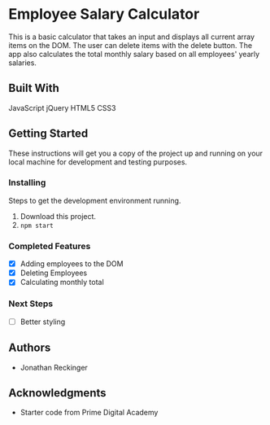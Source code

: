 # Employee Salary Calculator

This is a basic calculator that takes an input and displays all current array items on the DOM. The user can delete items with the delete button. The app also calculates the total monthly salary based on all employees' yearly salaries.

## Built With

JavaScript
jQuery
HTML5
CSS3

## Getting Started

These instructions will get you a copy of the project up and running on your local machine for development and testing purposes.

### Installing

Steps to get the development environment running.

1. Download this project.
2. `npm start`


### Completed Features

- [x] Adding employees to the DOM
- [x] Deleting Employees
- [x] Calculating monthly total

### Next Steps

- [ ] Better styling

## Authors

* Jonathan Reckinger


## Acknowledgments

* Starter code from Prime Digital Academy